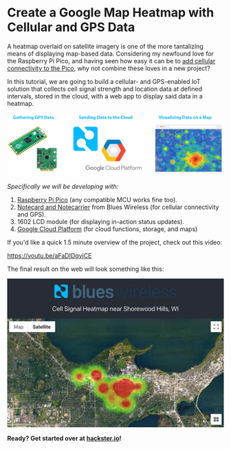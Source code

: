 # Create a Google Map Heatmap with Cellular and GPS Data

A heatmap overlaid on satellite imagery is one of the more tantalizing means of displaying map-based data. Considering my newfound love for the Raspberry Pi Pico, and having seen how easy it can be to [add cellular connectivity to the Pico](https://www.hackster.io/brandonsatrom/adding-cellular-to-the-raspberry-pi-pico-b8a4b6), why not combine these loves in a new project?

In this tutorial, we are going to build a cellular- and GPS-enabled IoT solution that collects cell signal strength and location data at defined intervals, stored in the cloud, with a web app to display said data in a heatmap.

![high level project diagram](highlevel-diagram.png)

*Specifically we will be developing with:*

1. [Raspberry Pi Pico](https://www.raspberrypi.org/products/raspberry-pi-pico/) (any compatible MCU works fine too).
2. [Notecard and Notecarrier](https://blues.io/products/?utm_source=devto&utm_medium=blog&utm_campaign=featured-project) from Blues Wireless (for cellular connectivity and GPS).
3. 1602 LCD module (for displaying in-action status updates).
4. [Google Cloud Platform](https://cloud.google.com/) (for cloud functions, storage, and maps)

If you'd like a quick 1.5 minute overview of the project, check out this video:

https://youtu.be/aFaDIDqyjCE

The final result on the web will look something like this:

![completed web app](completed-web.jpg)

**Ready? Get started over at [hackster.io](https://www.hackster.io/rob-lauer/cellular-signal-heatmap-with-raspberry-pi-pico-and-gps-1e16df)!**